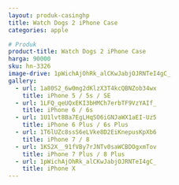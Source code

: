 ```yaml
---
layout: produk-casinghp
title: Watch Dogs 2 iPhone Case
categories: apple

# Produk
product-title: Watch Dogs 2 iPhone Case
harga: 90000
sku: hn-3326
image-drive: 1pWichAjOhRk_alCKwJabjOJRNTeI4gC_
gallery:
  - url: 1a80S2_6w0mg2dKlzX3T4kcQBNZob34wx
    title: iPhone 5 / 5s / SE
  - url: 1LFQ_qeUQxEKI3bHMCh7erbTF9VzYAIf_
    title: iPhone 6 / 6s
  - url: 1U1lvt8Ba7EgLHqSO6iGNJaWX1aEI-Uz5
    title: iPhone 6 Plus / 6s Plus
  - url: 1T6lUZc8ssS6eLVke8D2EiKnepusKpXb6
    title: iPhone 7 / 8
  - url: 1KS2X__91fVBy7rJNTv0saWCBDOgxmTov
    title: iPhone 7 Plus / 8 Plus
  - url: 1pWichAjOhRk_alCKwJabjOJRNTeI4gC_
    title: iPhone X
---
```

